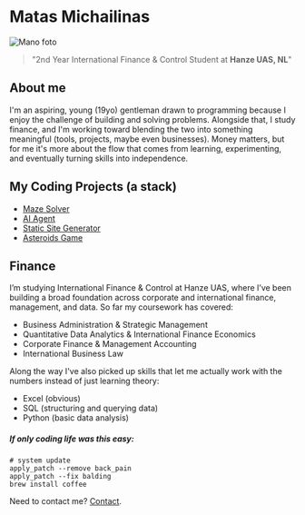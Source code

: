 # Matas Michailinas

![Mano foto](/images/matasmichailinas.png)

> "2nd Year International Finance & Control Student at **Hanze UAS, NL**"

## About me

I'm an aspiring, young (19yo) gentleman drawn to programming because I enjoy the challenge 
of building and solving problems. Alongside that, I study finance, and I'm working 
toward blending the two into something meaningful (tools, projects, maybe even businesses).
Money matters, but for me it's more about the flow that comes from learning, experimenting,
and eventually turning skills into independence.

## My Coding Projects (a stack)

- [Maze Solver](/projects/Maze-solver)
- [AI Agent](/projects/AIAgent)
- [Static Site Generator](/projects/SSG)
- [Asteroids Game](/projects/Asteroids)


## Finance

I’m studying International Finance & Control at Hanze UAS, where I’ve been building a broad foundation across corporate and international finance, management, and data. So far my coursework has covered:

- Business Administration & Strategic Management
- Quantitative Data Analytics & International Finance Economics
- Corporate Finance & Management Accounting
- International Business Law

Along the way I've also picked up skills that let me actually work with the numbers instead of just learning theory:

- Excel (obvious)
- SQL (structuring and querying data)
- Python (basic data analysis)



##### If only coding life was this easy:

```
# system update
apply_patch --remove back_pain
apply_patch --fix balding
brew install coffee
```

Need to contact me? [Contact](/contact).

